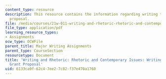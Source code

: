 ```yaml
---
content_type: resource
description: This resource contains the information regarding writing tips for a grant
  proposal.
file: /media/courses/21w-011-writing-and-rhetoric-rhetoric-and-contemporary-issues-fall-2015/6133ca9f62c47ee27c82f37e470a1760_MIT21W_011F15_writing.pdf
file_type: application/pdf
learning_resource_types:
- Assignments
ocw_type: OCWFile
parent_title: Major Writing Assignments
parent_type: CourseSection
resourcetype: Document
title: 'Writing and Rhetoric: Rhetoric and Contemporary Issues: Writing Tips for a
  Grant Proposal'
uid: 6133ca9f-62c4-7ee2-7c82-f37e470a1760
---
```

